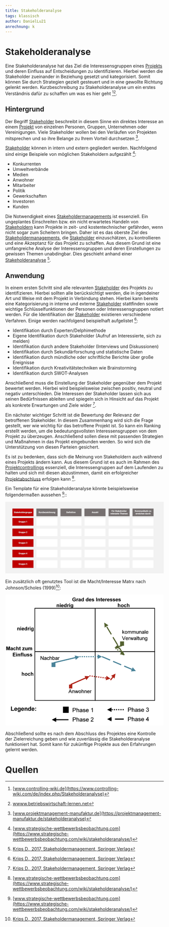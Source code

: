```yaml
---
title: Stakeholderanalyse
tags: klassisch
author: DanielLu21
anrechnung: k
---
```



# Stakeholderanalyse

Eine Stakeholderanalyse hat das Ziel die Interessensgruppen eines [Projekts](Projekt.md) und deren Einfluss auf Entscheidungen zu identifizieren. Hierbei werden die Stakeholder zueinander in Beziehung gesetzt und kategorisiert. Somit können Sie durch Strategien gezielt gesteuert und in eine gewollte Richtung gelenkt werden.
Kurzbeschreibung zu Stakeholderanalyse um ein erstes Verständnis dafür zu schaffen um was es hier geht [^1][^2].

## Hintergrund

Der Begriff [Stakeholder](Stakeholder.md) beschreibt in diesem Sinne ein direktes Interesse an einem [Projekt](Projekt.md) von einzelnen Personen, Gruppen, Unternehmen oder Vereinigungen. Viele Stakeholder wollen bei den Verläufen von Projekten mitsprechen und so ihre Belange zu Ihrem Vorteil durchsetzen [^3].

[Stakeholder](Stakeholder.md) können in intern und extern gegliedert werden. Nachfolgend sind einige Beispiele von möglichen Stakeholdern aufgezählt [^4]:

* Konkurrenten
*	Umweltverbände
*	Medien
*	Anwohner
*	Mitarbeiter
* Politik
*	Gewerkschaften
*	Investoren
*	Kunden

Die Notwendigkeit eines [Stakeholdermanagements](Stakeholdermanagement.md) ist essenziell. Ein ungeplantes Einschreiten bzw. ein nicht erwartetes Handeln von [Stakeholdern](Stakeholder.md) kann Projekte in zeit- und kostentechnischer gefährden, wenn nicht sogar zum Scheitern bringen. Daher ist es das oberste Ziel des [Stakeholdermanagements](Stakeholdermanagement.md), die [Stakeholder](Stakeholder.md) einzuschätzen, zu kontrollieren und eine Akzeptanz für das Projekt zu schaffen. Aus diesem Grund ist eine umfangreiche Analyse der Interessensgruppen und deren Einstellungen zu gewissen Themen unabdingbar. Dies geschieht anhand einer [Stakeholderanalyse](Stakeholderanalyse.md) [^5]. 

## Anwendung

In einem ersten Schritt sind alle relevanten [Stakeholder](Stakeholder.md) des Projekts zu identifizieren. Hierbei sollten alle berücksichtigt werden, die in irgendeiner Art und Weise mit dem Projekt in Verbindung stehen. Hierbei kann bereits eine Kategorisierung in interne und externe [Stakeholder](Stakeholder.md) stattfinden sowie wichtige Schlüsselfunktionen der Personen oder Interessensgruppen notiert werden. Für die Identifikation der [Stakeholder](Stakeholder.md) existieren verschiedene Verfahren. Einige werden nachfolgend beispielhaft aufgelistet [^5]:

* Identifikation durch Experten/Delphimethode 
* Eigene Identifikation durch Stakeholder (Aufruf an Interessierte, sich zu melden) 
* Identifikation durch andere Stakeholder (Interviews und Diskussionen) 
* Identifikation durch Sekundärforschung und statistische Daten 
* Identifikation durch mündliche oder schriftliche Berichte über große Ereignisse 
* Identifikation durch Kreativitätstechniken wie Brainstorming 
* Identifikation durch SWOT-Analysen 

Anschließend muss die Einstellung der Stakeholder gegenüber dem Projekt bewertet werden. Hierbei wird beispielsweise zwischen positiv, neutral und negativ unterschieden. Die Interessen der Stakeholder lassen sich aus seinen Bedürfnissen ableiten und spiegeln sich in Hinsicht auf das Projekt als konkrete Erwartungen und Ziele wider [^5].

Ein nächster wichtiger Schritt ist die Bewertung der Relevanz der betroffenen Stakeholder.  In diesem Zusammenhang wird sich die Frage gestellt, wer wie wichtig für das betroffene Projekt ist. So kann ein Ranking erstellt werden, um die bedeutungsvollsten Interessensgruppen von dem Projekt zu überzeugen. Anschließend sollen diese mit passenden Strategien und Maßnahmen in das Projekt eingebunden werden. So wird sich die Unterstützung von diesen Parteien gesichert.

Es ist zu bedenken, dass sich die Meinung von Stakeholdern auch während eines Projekts ändern kann. Aus diesem Grund ist es auch im Rahmen des [Projektcontrollings](Projektcontrolling.md) essenziell, die Interessengruppen auf dem Laufenden zu halten und sich mit diesen abzustimmen, damit ein erfolgreicher [Projektabschluss](Projektabschluss.md) erfolgen kann [^4].

Ein Template für eine Stakeholderanalyse könnte beispielsweise folgendermaßen aussehen [^4]::


![Stakeholderanalyse Umsetzung](Stakeholderanalyse/Stakeholderanalyse-Umsetzung.jpeg)


Ein zusätzlich oft genutztes Tool ist die Macht/Interesse Matrx nach Johnson/Scholes (1999)[^5]:

![Macht/Interesse-Matrix, S.34](Stakeholderanalyse/Macht_Interesse_Matrix.png)


Abschließend sollte es nach dem Abschluss des Projektes eine Kontrolle der Zielerreichung geben und wie zuverlässig die Stakeholderanalyse funktioniert hat. Somit kann für zukünftige Projekte aus den Erfahrungen gelernt werden.


# Quellen

[^1]: [www.controlling-wiki.de](https://www.controlling-wiki.com/de/index.php/Stakeholderanalyse)
[^2]: [wwww.betriebswirtschaft-lernen.net](https://www.betriebswirtschaft-lernen.net/erklaerung/stakeholderanalyse/)
[^3]: [www.projektmanagement-manufaktur.de](https://projektmanagement-manufaktur.de/stakeholderanalyse)
[^4]: [www.strategische-wettbewerbsbeobachtung.com](https://www.strategische-wettbewerbsbeobachtung.com/wiki/stakeholderanalyse/)
[^5]: [Krips D., 2017, Stakeholdermanagement, Springer Verlag](https://link.springer.com/book/10.1007/978-3-662-55634-4)
